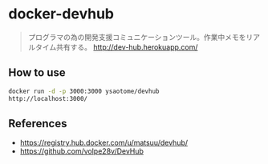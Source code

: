 # docker-devhub

>プログラマの為の開発支援コミュニケーションツール。作業中メモをリアルタイム共有する。
>http://dev-hub.herokuapp.com/

## How to use

```bash
docker run -d -p 3000:3000 ysaotome/devhub
http://localhost:3000/
```

## References

 - https://registry.hub.docker.com/u/matsuu/devhub/
 - https://github.com/volpe28v/DevHub
